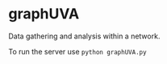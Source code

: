 graphUVA
========
Data gathering and analysis within a network.

To run the server use `python graphUVA.py`